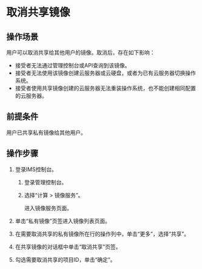 # 取消共享镜像<a name="ims_01_0310"></a>

## 操作场景<a name="section1522812221518"></a>

用户可以取消共享给其他用户的镜像。取消后，存在如下影响：

-   接受者无法通过管理控制台或API查询到该镜像。
-   接受者无法使用该镜像创建云服务器或云硬盘，或者为已有云服务器切换操作系统。
-   接受者使用共享镜像创建的云服务器无法重装操作系统，也不能创建相同配置的云服务器。

## 前提条件<a name="section327062915198"></a>

用户已共享私有镜像给其他用户。

## 操作步骤<a name="section3547866615198"></a>

1.  登录IMS控制台。
    1.  登录管理控制台。
    2.  选择“计算 \> 镜像服务”。

        进入镜像服务页面。

2.  单击“私有镜像”页签进入镜像列表页面。
3.  在需要取消共享的私有镜像所在行的操作列中，单击“更多”，选择“共享”。
4.  在共享镜像的对话框中单击“取消共享”页签。
5.  勾选需要取消共享的项目ID，单击“确定”。

